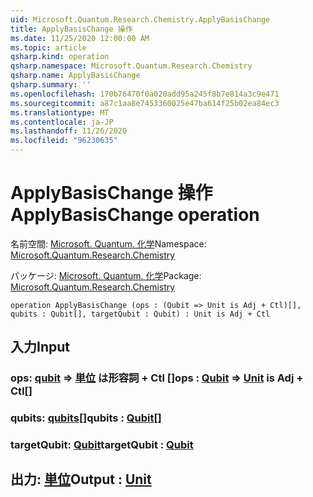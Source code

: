 ```yaml
---
uid: Microsoft.Quantum.Research.Chemistry.ApplyBasisChange
title: ApplyBasisChange 操作
ms.date: 11/25/2020 12:00:00 AM
ms.topic: article
qsharp.kind: operation
qsharp.namespace: Microsoft.Quantum.Research.Chemistry
qsharp.name: ApplyBasisChange
qsharp.summary: ''
ms.openlocfilehash: 170b76470f0a020add95a245f8b7e814a3c9e471
ms.sourcegitcommit: a87c1aa8e7453360025e47ba614f25b02ea84ec3
ms.translationtype: MT
ms.contentlocale: ja-JP
ms.lasthandoff: 11/26/2020
ms.locfileid: "96230635"
---
```

# <a name="applybasischange-operation"></a><span data-ttu-id="ed07b-102">ApplyBasisChange 操作</span><span class="sxs-lookup"><span data-stu-id="ed07b-102">ApplyBasisChange operation</span></span>

<span data-ttu-id="ed07b-103">名前空間: [Microsoft. Quantum. 化学](xref:Microsoft.Quantum.Research.Chemistry)</span><span class="sxs-lookup"><span data-stu-id="ed07b-103">Namespace: [Microsoft.Quantum.Research.Chemistry](xref:Microsoft.Quantum.Research.Chemistry)</span></span>

<span data-ttu-id="ed07b-104">パッケージ: [Microsoft. Quantum. 化学](https://nuget.org/packages/Microsoft.Quantum.Research.Chemistry)</span><span class="sxs-lookup"><span data-stu-id="ed07b-104">Package: [Microsoft.Quantum.Research.Chemistry](https://nuget.org/packages/Microsoft.Quantum.Research.Chemistry)</span></span>




```qsharp
operation ApplyBasisChange (ops : (Qubit => Unit is Adj + Ctl)[], qubits : Qubit[], targetQubit : Qubit) : Unit is Adj + Ctl
```


## <a name="input"></a><span data-ttu-id="ed07b-105">入力</span><span class="sxs-lookup"><span data-stu-id="ed07b-105">Input</span></span>

### <a name="ops--qubit--unit--is-adj--ctl"></a><span data-ttu-id="ed07b-106">ops: [qubit](xref:microsoft.quantum.lang-ref.qubit) => [単位](xref:microsoft.quantum.lang-ref.unit)  は形容詞 + Ctl []</span><span class="sxs-lookup"><span data-stu-id="ed07b-106">ops : [Qubit](xref:microsoft.quantum.lang-ref.qubit) => [Unit](xref:microsoft.quantum.lang-ref.unit)  is Adj + Ctl[]</span></span>




### <a name="qubits--qubit"></a><span data-ttu-id="ed07b-107">qubits: [qubits](xref:microsoft.quantum.lang-ref.qubit)[]</span><span class="sxs-lookup"><span data-stu-id="ed07b-107">qubits : [Qubit](xref:microsoft.quantum.lang-ref.qubit)[]</span></span>




### <a name="targetqubit--qubit"></a><span data-ttu-id="ed07b-108">targetQubit: [Qubit](xref:microsoft.quantum.lang-ref.qubit)</span><span class="sxs-lookup"><span data-stu-id="ed07b-108">targetQubit : [Qubit](xref:microsoft.quantum.lang-ref.qubit)</span></span>





## <a name="output--unit"></a><span data-ttu-id="ed07b-109">出力: [単位](xref:microsoft.quantum.lang-ref.unit)</span><span class="sxs-lookup"><span data-stu-id="ed07b-109">Output : [Unit](xref:microsoft.quantum.lang-ref.unit)</span></span>

